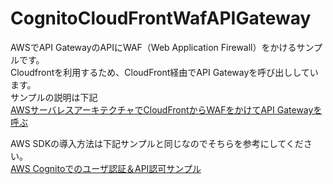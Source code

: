 # CognitoCloudFrontWafAPIGateway
AWSでAPI GatewayのAPIにWAF（Web Application Firewall）をかけるサンプルです。  
Cloudfrontを利用するため、CloudFront経由でAPI Gatewayを呼び出ししています。  
サンプルの説明は下記  
[AWSサーバレスアーキテクチャでCloudFrontからWAFをかけてAPI Gatewayを呼ぶ](http://qiita.com/teradonburi/items/52060833783f91dd566f)

AWS SDKの導入方法は下記サンプルと同じなのでそちらを参考にしてください。  
[AWS Cognitoでのユーザ認証＆API認可サンプル](https://github.com/teradonburi/CognitoUserAuthApiApproval)